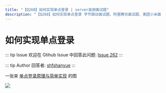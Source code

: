 ```yaml
---
title: "【Q260】如何实现单点登录 | server高频面试题"
description: "【Q260】如何实现单点登录 字节跳动面试题、阿里腾讯面试题、美团小米面试题。"
---
```


# 如何实现单点登录

::: tip Issue
欢迎在 Gtihub Issue 中回答此问题: [Issue 262](https://github.com/shfshanyue/Daily-Question/issues/262)
:::

::: tip Author
回答者: [shfshanyue](https://github.com/shfshanyue)
:::

一张来 [单点登录原理与简单实现](https://images2015.cnblogs.com/blog/797930/201612/797930-20161203152650974-276822362.png) 的图

![](https://images2015.cnblogs.com/blog/797930/201612/797930-20161203152650974-276822362.png)

